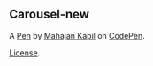 Carousel-new
------------


A [Pen](https://codepen.io/Mahajan-Kapil/pen/MWNVqKV) by [Mahajan Kapil](https://codepen.io/Mahajan-Kapil) on [CodePen](https://codepen.io).

[License](https://codepen.io/license/pen/MWNVqKV).
